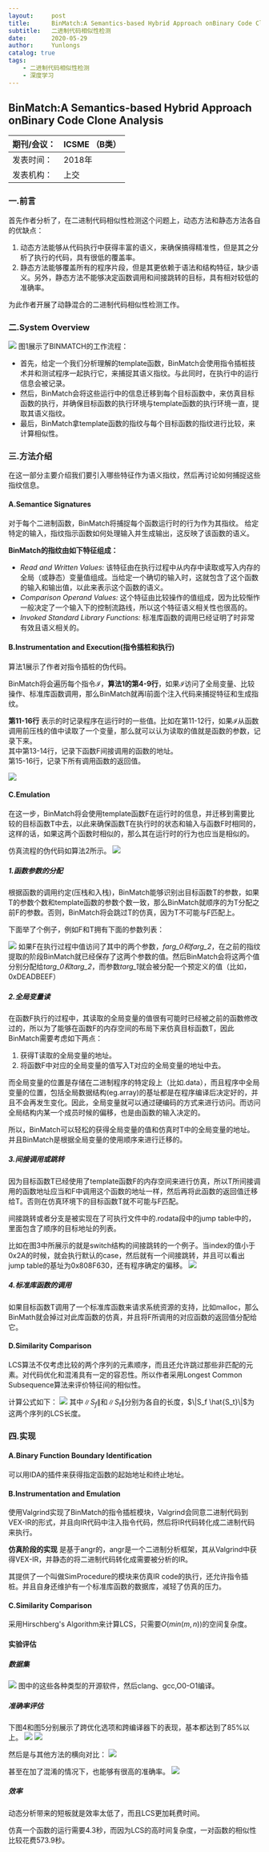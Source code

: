 ```yaml
---
layout:     post
title:      BinMatch:A Semantics-based Hybrid Approach onBinary Code Clone Analysis阅读笔记
subtitle:   二进制代码相似性检测
date:       2020-05-29
author:     Yunlongs
catalog: true
tags:
    - 二进制代码相似性检测
    - 深度学习
---
```


## BinMatch:A Semantics-based Hybrid Approach onBinary Code Clone Analysis

|期刊/会议： |ICSME （B类）|
| ---|---|
|发表时间：|2018年|
|发表机构：|上交|

### 一.前言

首先作者分析了，在二进制代码相似性检测这个问题上，动态方法和静态方法各自的优缺点：
1. 动态方法能够从代码执行中获得丰富的语义，来确保搞得精准性，但是其之分析了执行的代码，具有很低的覆盖率。
2. 静态方法能够覆盖所有的程序片段，但是其更依赖于语法和结构特征，缺少语义。另外，静态方法不能够决定函数调用和间接跳转的目标，具有相对较低的准确率。
   
为此作者开展了动静混合的二进制代码相似性检测工作。

### 二.System Overview
![](https://yunlongs-1253041399.cos.ap-chengdu.myqcloud.com/image/Similary_Detection/87.png)
图1展示了BINMATCH的工作流程：

- 首先，给定一个我们分析理解的template函数，BinMatch会使用指令插桩技术并和测试程序一起执行它，来捕捉其语义指纹。与此同时，在执行中的运行信息会被记录。
- 然后，BinMatch会将这些运行中的信息迁移到每个目标函数中，来仿真目标函数的执行，并确保目标函数的执行环境与template函数的执行环境一直，提取其语义指纹。
- 最后，BinMatch拿template函数的指纹与每个目标函数的指纹进行比较，来计算相似性。

### 三.方法介绍
在这一部分主要介绍我们要引入哪些特征作为语义指纹，然后再讨论如何捕捉这些指纹信息。

#### A.Semantice Signatures
对于每个二进制函数，BinMatch将捕捉每个函数运行时的行为作为其指纹。 给定特定的输入，指纹指示函数如何处理输入并生成输出，这反映了该函数的语义。

**BinMatch的指纹由如下特征组成：**
- *Read and Written Values:*  该特征由在执行过程中从内存中读取或写入内存的全局（或静态）变量值组成。当给定一个确切的输入时，这就包含了这个函数的输入和输出值，以此来表示这个函数的语义。
- *Comparison Operand Values:* 这个特征由比较操作的值组成，因为比较惭怍一般决定了一个输入下的控制流路线，所以这个特征语义相关性也很高的。
- *Invoked Standard Library Functions:* 标准库函数的调用已经证明了时非常有效且语义相关的。

#### B.Instrumentation and Execution(指令插桩和执行)
算法1展示了作者对指令插桩的伪代码。

BinMatch将会遍历每个指令$\mathcal{I}$，**算法1的第4-9行**，如果$\mathcal{I}$访问了全局变量、比较操作、标准库函数调用，那么BinMatch就再I前面个注入代码来捕捉特征和生成指纹。

**第11-16行** 表示的时记录程序在运行时的一些值。比如在第11-12行，如果$\mathcal{I}$从函数调用前压栈的值中读取了一个变量，那么就可以认为读取的值就是函数的参数，记录下来。  
其中第13-14行，记录下函数F间接调用的函数的地址。  
第15-16行，记录下所有调用函数的返回值。  

![](https://yunlongs-1253041399.cos.ap-chengdu.myqcloud.com/image/Similary_Detection/88.png)

#### C.Emulation
在这一步，BinMatch将会使用template函数F在运行时的信息，并迁移到需要比较的目标函数T中去，以此来确保函数T在执行时的状态和输入与函数F时相同的，这样的话，如果这两个函数时相似的，那么其在运行时的行为也应当是相似的。

仿真流程的伪代码如算法2所示。
![](https://yunlongs-1253041399.cos.ap-chengdu.myqcloud.com/image/Similary_Detection/91.png)

##### 1.函数参数的分配
根据函数的调用约定(压栈和入栈)，BinMatch能够识别出目标函数T的参数，如果T的参数个数和template函数的参数个数一致，那么BinMatch就顺序的为T分配之前F的参数。否则，BinMatch将会跳过T的仿真，因为T不可能与F匹配上。

下面举了个例子，例如F和T拥有下面的参数列表：

![](https://yunlongs-1253041399.cos.ap-chengdu.myqcloud.com/image/Similary_Detection/90.png)
如果F在执行过程中值访问了其中的两个参数，*farg_0和farg_2*，在之前的指纹提取的阶段BinMatch就已经保存了这两个参数的值。然后BinMatch会将这两个值分别分配给*targ_0和targ_2*，而参数*targ_1*就会被分配一个预定义的值（比如， 0xDEADBEEF）

##### 2.全局变量读
在函数F执行的过程中，其读取的全局变量的值很有可能时已经被之前的函数修改过的，所以为了能够在函数F的内存空间的布局下来仿真目标函数T，因此BinMatch需要考虑如下两点：
1. 获得T读取的全局变量的地址。
2. 将函数F中对应的全局变量的值写入T对应的全局变量的地址中去。
   
而全局变量的位置是存储在二进制程序的特定段上（比如.data），而且程序中全局变量的位置，包括全局数据结构(eg.array)的基址都是在程序编译后决定好的，并且不会再发生变化。因此，全局变量就可以通过硬编码的方式来进行访问。而访问全局结构内某一个成员时候的偏移，也是由函数的输入决定的。

所以，BinMatch可以轻松的获得全局变量的值和仿真时T中的全局变量的地址。
并且BinMatch是根据全局变量的使用顺序来进行迁移的。

##### 3.间接调用或跳转
因为目标函数T已经使用了template函数F的内存空间来进行仿真，所以T所间接调用的函数地址应当和F中调用这个函数的地址一样，然后再将此函数的返回值迁移给T。否则在仿真环境下的目标函数T就不可能与F匹配。

间接跳转或者分支是被实现在了可执行文件中的.rodata段中的jump table中的，里面包含了顺序的目标地址的列表。

比如在图3中所展示的就是switch结构的间接跳转的一个例子。当index的值小于0x2A的时候，就会执行默认的case，然后就有一个间接跳转，并且可以看出jump table的基址为0x808F630，还有程序确定的偏移。
![](https://yunlongs-1253041399.cos.ap-chengdu.myqcloud.com/image/Similary_Detection/89.png)

##### 4.标准库函数的调用
如果目标函数T调用了一个标准库函数来请求系统资源的支持，比如malloc，那么BinMath就会掉过对此库函数的仿真，并且将F所调用的对应函数的返回值分配给它。

#### D.Similarity Comparison
LCS算法不仅考虑比较的两个序列的元素顺序，而且还允许跳过那些非匹配的元素。对代码优化和混淆具有一定的容忍性。所以作者采用Longest Common Subsequence算法来评价特征间的相似性。

计算公式如下：
![](https://yunlongs-1253041399.cos.ap-chengdu.myqcloud.com/image/Similary_Detection/92.png)
其中$\|S_f\|$和$\|S_t\|$分别为各自的长度，$\|S_f \hat{S_t}\|$为这两个序列的LCS长度。

### 四.实现
#### A.Binary Function Boundary Identification
可以用IDA的插件来获得指定函数的起始地址和终止地址。

#### B.Instrumentation and Emulation
使用Valgrind实现了BinMatch的指令插桩模块，Valgrind会同意二进制代码到VEX-IR的形式，并且向IR代码中注入指令代码，然后将IR代码转化成二进制代码来执行。

**仿真阶段的实现** 是基于angr的，angr是一个二进制分析框架，其从Valgrind中获得VEX-IR，并静态的将二进制代码转化成需要被分析的IR。

其提供了一个叫做SimProcedure的模块来仿真IR code的执行，还允许指令插桩。并且自身还维护有一个标准库函数的数据库，减轻了仿真的压力。

#### C.Similarity Comparison
采用Hirschberg's Algorithm来计算LCS，只需要$O(min(m,n))$的空间复杂度。

#### 实验评估
##### 数据集
![](https://yunlongs-1253041399.cos.ap-chengdu.myqcloud.com/image/Similary_Detection/93.png)
图中的这些各种类型的开源软件，然后clang、gcc,O0-O1编译。
##### 准确率评估
下图4和图5分别展示了跨优化选项和跨编译器下的表现，基本都达到了85%以上。
![](https://yunlongs-1253041399.cos.ap-chengdu.myqcloud.com/image/Similary_Detection/94.png)
![](https://yunlongs-1253041399.cos.ap-chengdu.myqcloud.com/image/Similary_Detection/95.png)

然后是与其他方法的横向对比：
![](https://yunlongs-1253041399.cos.ap-chengdu.myqcloud.com/image/Similary_Detection/96.png)

甚至在加了混淆的情况下，也能够有很高的准确率。
![](https://yunlongs-1253041399.cos.ap-chengdu.myqcloud.com/image/Similary_Detection/97.png)

##### 效率
动态分析带来的短板就是效率太低了，而且LCS更加耗费时间。

仿真一个函数的运行需要4.3秒，而因为LCS的高时间复杂度，一对函数的相似性比较花费573.9秒。